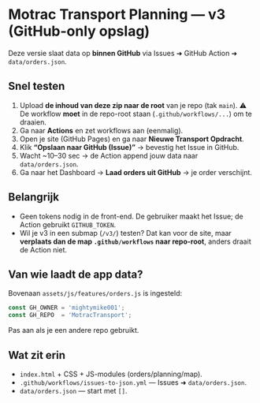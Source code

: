 # Motrac Transport Planning — v3 (GitHub-only opslag)

Deze versie slaat data op **binnen GitHub** via Issues ➜ GitHub Action ➜ `data/orders.json`.

## Snel testen
1. Upload **de inhoud van deze zip naar de root** van je repo (tak `main`).    ⚠️ De workflow **moet** in de repo-root staan (`.github/workflows/...`) om te draaien.
2. Ga naar **Actions** en zet workflows aan (eenmalig).
3. Open je site (GitHub Pages) en ga naar **Nieuwe Transport Opdracht**.
4. Klik **“Opslaan naar GitHub (Issue)”** → bevestig het Issue in GitHub.
5. Wacht ~10–30 sec → de Action append jouw data naar `data/orders.json`.
6. Ga naar het Dashboard → **Laad orders uit GitHub** → je order verschijnt.

## Belangrijk
- Geen tokens nodig in de front-end. De gebruiker maakt het Issue; de Action gebruikt `GITHUB_TOKEN`.
- Wil je v3 in een submap (`/v3/`) testen? Dat kan voor de site, maar **verplaats dan de map `.github/workflows` naar repo-root**, anders draait de Action niet.

## Van wie laadt de app data?
Bovenaan `assets/js/features/orders.js` is ingesteld:
```js
const GH_OWNER = 'mightymike001';
const GH_REPO  = 'MotracTransport';
```
Pas aan als je een andere repo gebruikt.

## Wat zit erin
- `index.html` + CSS + JS-modules (orders/planning/map).
- `.github/workflows/issues-to-json.yml` — Issues ➜ `data/orders.json`.
- `data/orders.json` — start met `[]`.
